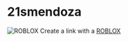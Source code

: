 # 21smendoza

![ROBLOX](https://images3.memedroid.com/images/UPLOADED151/5d936df51d8c8.jpeg)
Create a link with a [ROBLOX](https://images3.memedroid.com/images/UPLOADED151/5d936df51d8c8.jpeg)